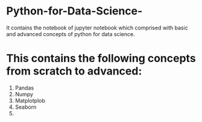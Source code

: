 # Python-for-Data-Science-
It contains the notebook of jupyter notebook which comprised with basic and advanced concepts of python for data science.
# This contains the following concepts from scratch to advanced:
1. Pandas 
2. Numpy
3. Matplotplob
4. Seaborn
5.
